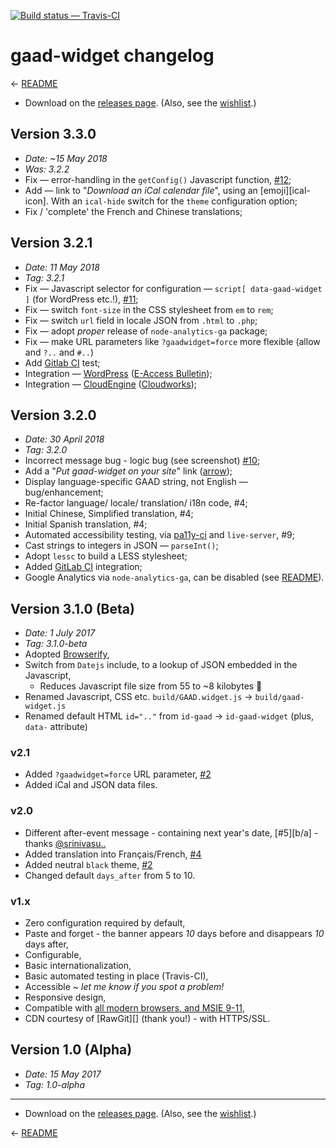 
[![Build status — Travis-CI][travis-icon]][travis]

# gaad-widget changelog

← [README][]

 * Download on the [releases page][rel]. (Also, see the [wishlist][].)

## Version 3.3.0

  * _Date:  ~15 May 2018_
  * _Was:   3.2.2_
  * Fix — error-handling in the `getConfig()` Javascript function, [#12][];
  * Add — link to "_Download an iCal calendar file_", using an [emoji][ical-icon].
    With an `ical-hide` switch for the `theme` configuration option;
  * Fix / 'complete' the French and Chinese translations;

## Version 3.2.1

 * _Date:  11 May 2018_
 * _Tag:   3.2.1_
 * Fix — Javascript selector for configuration — `script[ data-gaad-widget ]`
   (for WordPress etc.!), [#11][];
 * Fix — switch `font-size` in the CSS stylesheet from `em` to `rem`;
 * Fix — switch `url` field in locale JSON from `.html` to `.php`;
 * Fix — adopt _proper_ release of `node-analytics-ga` package;
 * Fix — make URL parameters like `?gaadwidget=force` more flexible (allow and `?..` and `#..`)
 * Add [Gitlab CI][] test;
 * Integration — [WordPress][wp] ([E-Access Bulletin][eab]);
 * Integration — [CloudEngine][ce] ([Cloudworks][cw]);

## Version 3.2.0

 * _Date:  30 April 2018_
 * _Tag:   3.2.0_
 * Incorrect message bug - logic bug (see screenshot) [#10][];
 * Add a "_Put gaad-widget on your site_" link ([arrow][]);
 * Display language-specific GAAD string, not English — bug/enhancement;
 * Re-factor language/ locale/ translation/ i18n code, #4;
 * Initial Chinese, Simplified translation, #4;
 * Initial Spanish translation, #4;
 * Automated accessibility testing, via [pa11y-ci][] and `live-server`, #9;
 * Cast strings to integers in JSON — `parseInt()`;
 * Adopt `lessc` to build a LESS stylesheet;
 * Added [GitLab CI][] integration;
 * Google Analytics via `node-analytics-ga`, can be disabled (see [README][]).

## Version 3.1.0 (Beta)

 * _Date:  1 July 2017_
 * _Tag:   3.1.0-beta_
 * Adopted [Browserify][],
 * Switch from `Datejs` include, to a lookup of JSON embedded in the Javascript,
    * Reduces Javascript file size from 55 to ~8 kilobytes 💓
 * Renamed Javascript, CSS etc. `build/GAAD.widget.js` &rarr; `build/gaad-widget.js`
 * Renamed default HTML `id=".."` from `id-gaad` → `id-gaad-widget` (plus, `data-` attribute)

### v2.1

 * Added `?gaadwidget=force` URL parameter, [#2][wishlist]
 * Added iCal and JSON data files.

### v2.0

 * Different after-event message - containing next year's date, [#5][b/a] - thanks [@srinivasu..][]
 * Added translation into Français/French, [#4][i18n]
 * Added neutral `black` theme, [#2][wishlist]
 * Changed default `days_after` from 5 to 10.

### v1.x

 * Zero configuration required by default,
 * Paste and forget - the banner appears _10_ days before and disappears _10_ days after,
 * Configurable,
 * Basic internationalization,
 * Basic automated testing in place (Travis-CI),
 * Accessible ~ _let me know if you spot a problem!_
 * Responsive design,
 * Compatible with [all modern browsers, and MSIE 9-11][ie],
 * CDN courtesy of [RawGit][] (thank you!) - with HTTPS/SSL.

## Version 1.0 (Alpha)

 * _Date:  15 May 2017_
 * _Tag:   1.0-alpha_

---

 * Download on the [releases page][rel]. (Also, see the [wishlist][].)

← [README][]


[readme]: https://github.com/nfreear/gaad-widget#readme
[rel]: https://github.com/nfreear/gaad-widget/releases
[wishlist]: https://github.com/nfreear/gaad-widget/issues/2#!-Wishlist
[i18n]: https://github.com/nfreear/gaad-widget/issues/4#!-i18n
[ie]: https://github.com/nfreear/gaad-widget/issues/3#!-MSIE-9-11
[#10]: https://github.com/nfreear/gaad-widget/issues/10
[#11]: https://github.com/nfreear/gaad-widget/issues/11
[#12]: https://github.com/nfreear/gaad-widget/issues/12 "Version 3.3.0"

[cal-icon]: https://emojipedia.org/tear-off-calendar/ "Tear off calendar emoji"
[pa11y-ci]: https://github.com/pa11y/pa11y-ci
[browserify]: http://browserify.org/
[@srinivasu..]: http://srinivasu.org/
[arrow]: http://xahlee.info/comp/unicode_arrows.html#!-U-2913
    "U+2913: DOWNWARDS ARROW TO BAR — &#x2913;"
[gitlab ci]: https://gitlab.com/nfreear/gaad-widget/pipelines "GitLab CI"

[travis]: https://travis-ci.org/nfreear/gaad-widget
[travis-icon]: https://api.travis-ci.org/nfreear/gaad-widget.svg
    "Build status – Travis-CI (NPM/eslint)"

[ce]: https://github.com/IET-OU/cloudengine/issues/376 "IET-OU/cloudengine # 376"
[wp]: https://github.com/nfreear/wp-eab-plugins/commit/7509d3612830f5b607982581d91290c52e648d97
    "nfreear/wp-eab-plugins @ 7509d36"
[cw]: http://cloudworks.ac.uk/#!-gaadwidget=force "Cloudworks site"
[eab]: http://www.headstar.com/eablive/?gaadwidget=f "E-Access Bulletin site"

[End]: //.
